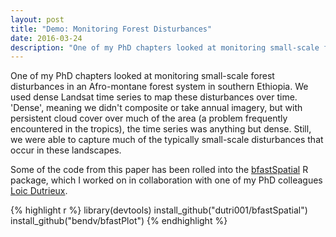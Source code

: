 ```yaml
---
layout: post
title: "Demo: Monitoring Forest Disturbances"
date: 2016-03-24
description: "One of my PhD chapters looked at monitoring small-scale forest disturbances in an Afro-montane forest system in southern Ethiopia. We used dense Landsat time series to map these disturbances over time."
---
```


One of my PhD chapters looked at monitoring small-scale forest disturbances in an Afro-montane forest system in southern Ethiopia. We used dense Landsat time series to map these disturbances over time. 'Dense', meaning we didn't composite or take annual imagery, but with persistent cloud cover over much of the area (a problem frequently encountered in the tropics), the time series was anything but dense. Still, we were able to capture much of the typically small-scale disturbances that occur in these landscapes.

Some of the code from this paper has been rolled into the [bfastSpatial](http://github.com/loicdtx/bfastSpatial) R package, which I worked on in collaboration with one of my PhD colleagues <a href="http://loicdutrieux.com" target="_blank">Loic Dutrieux</a>.

{% highlight r %}
library(devtools)
install_github("dutri001/bfastSpatial")
install_github("bendv/bfastPlot")
{% endhighlight %}

